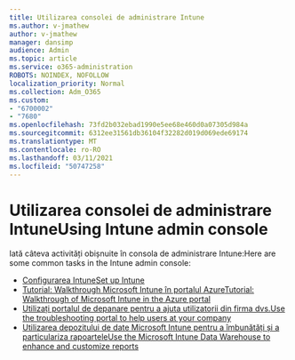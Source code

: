 ```yaml
---
title: Utilizarea consolei de administrare Intune
ms.author: v-jmathew
author: v-jmathew
manager: dansimp
audience: Admin
ms.topic: article
ms.service: o365-administration
ROBOTS: NOINDEX, NOFOLLOW
localization_priority: Normal
ms.collection: Adm_O365
ms.custom:
- "6700002"
- "7680"
ms.openlocfilehash: 73fd2b032ebad1990e5ee68e460d0a07305d984a
ms.sourcegitcommit: 6312ee31561db36104f32282d019d069ede69174
ms.translationtype: MT
ms.contentlocale: ro-RO
ms.lasthandoff: 03/11/2021
ms.locfileid: "50747258"
---
```

# <a name="using-intune-admin-console"></a><span data-ttu-id="e1240-102">Utilizarea consolei de administrare Intune</span><span class="sxs-lookup"><span data-stu-id="e1240-102">Using Intune admin console</span></span>

<span data-ttu-id="e1240-103">Iată câteva activități obișnuite în consola de administrare Intune:</span><span class="sxs-lookup"><span data-stu-id="e1240-103">Here are some common tasks in the Intune admin console:</span></span>

- [<span data-ttu-id="e1240-104">Configurarea Intune</span><span class="sxs-lookup"><span data-stu-id="e1240-104">Set up Intune</span></span>](https://docs.microsoft.com/mem/intune/fundamentals/setup-steps)
- [<span data-ttu-id="e1240-105">Tutorial: Walkthrough Microsoft Intune în portalul Azure</span><span class="sxs-lookup"><span data-stu-id="e1240-105">Tutorial: Walkthrough of Microsoft Intune in the Azure portal</span></span>](https://docs.microsoft.com/mem/intune/fundamentals/tutorial-walkthrough-intune-portal)
- [<span data-ttu-id="e1240-106">Utilizați portalul de depanare pentru a ajuta utilizatorii din firma dvs.</span><span class="sxs-lookup"><span data-stu-id="e1240-106">Use the troubleshooting portal to help users at your company</span></span>](https://docs.microsoft.com/mem/intune/fundamentals/help-desk-operators)
- [<span data-ttu-id="e1240-107">Utilizarea depozitului de date Microsoft Intune pentru a îmbunătăți și a particulariza rapoartele</span><span class="sxs-lookup"><span data-stu-id="e1240-107">Use the Microsoft Intune Data Warehouse to enhance and customize reports</span></span>](https://docs.microsoft.com/mem/intune/developer/reports-nav-create-intune-reports)
